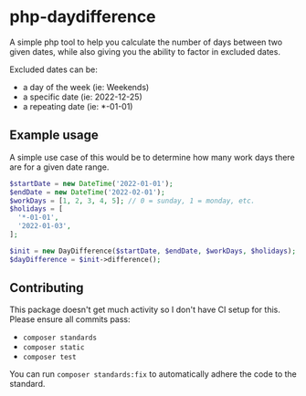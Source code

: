# php-daydifference

A simple php tool to help you calculate the number of days between two given dates, while also giving you the ability to factor in excluded dates.

Excluded dates can be:
- a day of the week (ie: Weekends)
- a specific date (ie: 2022-12-25)
- a repeating date (ie: *-01-01)

## Example usage

A simple use case of this would be to determine how many work days there are for a given date range.

```php
$startDate = new DateTime('2022-01-01');
$endDate = new DateTime('2022-02-01');
$workDays = [1, 2, 3, 4, 5]; // 0 = sunday, 1 = monday, etc.
$holidays = [
  '*-01-01',
  '2022-01-03',
];

$init = new DayDifference($startDate, $endDate, $workDays, $holidays);
$dayDifference = $init->difference();
```

## Contributing

This package doesn't get much activity so I don't have CI setup for this. Please ensure all commits pass:

- `composer standards`
- `composer static`
- `composer test`

You can run `composer standards:fix` to automatically adhere the code to the standard.
